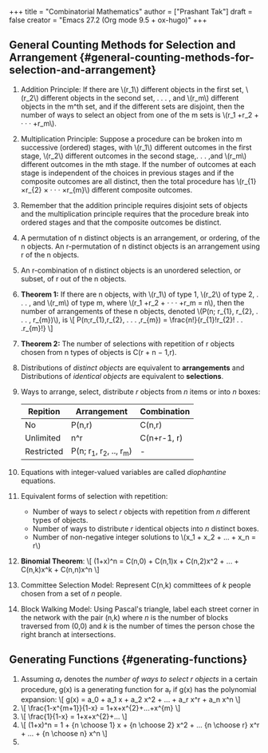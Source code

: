 +++
title = "Combinatorial Mathematics"
author = ["Prashant Tak"]
draft = false
creator = "Emacs 27.2 (Org mode 9.5 + ox-hugo)"
+++

## General Counting Methods for Selection and Arrangement {#general-counting-methods-for-selection-and-arrangement}

1.  Addition Principle:
    If there are \\(r\_1\\) different objects in the first set, \\(r\_2\\) different objects in the second set, . . . , and \\(r\_m\\) different objects in the m^th set, and if the different sets are disjoint, then the number of ways to select an object from one of the m sets is \\(r\_1 +r\_2 + · · · +r\_m\\).
2.  Multiplication Principle:
    Suppose a procedure can be broken into m successive (ordered) stages, with \\(r\_1\\) different outcomes in the first stage, \\(r\_2\\) different outcomes in the second stage,. . . ,and \\(r\_m\\) different outcomes in the mth stage. If the number of outcomes at each stage is independent of the choices in previous stages and if the composite outcomes are all distinct, then the total procedure has \\(r\_{1} ×r\_{2} × · · · ×r\_{m}\\) different composite outcomes.
3.  Remember that the addition principle requires disjoint sets of objects and the multiplication principle requires that the procedure break into ordered stages and that the composite outcomes be distinct.
4.  A permutation of n distinct objects is an arrangement, or ordering, of the n objects. An r-permutation of n distinct objects is an arrangement using r of the n objects.
5.  An r-combination of n distinct objects is an unordered selection, or subset, of r out of the n objects.
6.  **Theorem 1:** If there are n objects, with \\(r\_1\\) of type 1, \\(r\_2\\) of type 2, . . . , and \\(r\_m\\) of type m, where \\(r\_1 +r\_2 + · · · +r\_m = n\\), then the number of arrangements of these n objects, denoted \\(P(n; r\_{1}, r\_{2}, . . . , r\_{m})\\), is
    \\[
               P(n;r\_{1},r\_{2}, . . . ,r\_{m}) = \frac{n!}{r\_{1}!r\_{2}! . . .r\_{m}!}
          \\]
7.  **Theorem 2:** The number of selections with repetition of r objects chosen from n types of objects is C(r + n − 1,r).
8.  Distributions of _distinct objects_ are equivalent to **arrangements** and Distributions of _identical objects_ are equivalent to **selections**.
9.  Ways to arrange, select, distribute _r_ objects from _n_ items or into _n_ boxes:

    | Repition   | Arrangement                                           | Combination |
    |------------|-------------------------------------------------------|-------------|
    | No         | P(n,r)                                                | C(n,r)      |
    | Unlimited  | n^r                                                   | C(n+r-1, r) |
    | Restricted | P(n; r<sub>1</sub>, r<sub>2</sub>, .., r<sub>m</sub>) | -           |
10. Equations with integer-valued variables are called _diophantine_ equations.
11. Equivalent forms of selection with repetition:
    -   Number of ways to select _r_ objects with repetition from _n_ different types of objects.
    -   Number of ways to distribute _r_ identical objects into _n_ distinct boxes.
    -   Number of non-negative integer solutions to \\(x\_1 + x\_2 + ... + x\_n = r\\)
12. **Binomial Theorem**:
    \\[
                (1+x)^n = C(n,0) + C(n,1)x + C(n,2)x^2 + ... + C(n,k)x^k + C(n,n)x^n
             \\]
13. Committee Selection Model: Represent C(n,k) committees of _k_ people chosen from a set of _n_ people.
14. Block Walking Model: Using Pascal's triangle, label each street corner in the network with the pair (n,k) where _n_ is the number of blocks traversed from (0,0) and _k_ is the number of times the person chose the right branch at intersections.


## Generating Functions {#generating-functions}

1.  Assuming _a<sub>r</sub>_ denotes the _number of ways to select r objects_ in a certain procedure, g(x) is a generating function for a<sub>r</sub> if g(x) has the polynomial expansion:
    \\[
               g(x) = a\_0 + a\_1 x + a\_2 x^2 + ... + a\_r x^r + a\_n x^n
          \\]
2.  \\[
               \frac{1-x^{m+1}}{1-x} = 1+x+x^{2}+...+x^{m}
          \\]
3.  \\[
               \frac{1}{1-x} = 1+x+x^{2}+...
          \\]
4.  \\[
               (1+x)^n = 1 + {n \choose 1} x + {n \choose 2} x^2 + ... {n \choose r} x^r + ... + {n \choose n} x^n
          \\]
5.
